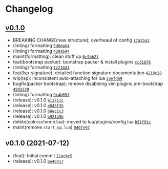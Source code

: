 # Changelog

## [v0.1.0](https://github.com/vladdoster/neovim-configuration/compare/v0.1.0...v0.1.0)

- BREAKING CHANGE(new structure); overheaul of config [`17a2ba3`](https://github.com/vladdoster/neovim-configuration/commit/17a2ba3abb12d07dfd1727cff609078ee7e485d3)
- (linting) formatting [`5d8da64`](https://github.com/vladdoster/neovim-configuration/commit/5d8da64728bc331bc3e0cac04588feeec1d2c3e5)
- (linting) formatting [`429ab94`](https://github.com/vladdoster/neovim-configuration/commit/429ab9479f4aba1b6414dcfee2dc215e52264638)
- maint(formatting): clean stuff up [`0c9bb2f`](https://github.com/vladdoster/neovim-configuration/commit/0c9bb2f1ba4dabdc54541c2201f331cd6e626e6f)
- feat(bootstrap packer): bootstrap packer & install plugins [`cc31876`](https://github.com/vladdoster/neovim-configuration/commit/cc318768f72eb10cda9aabe9fc068dcb8ce61d56)
- (linting) formatting [`1c21041`](https://github.com/vladdoster/neovim-configuration/commit/1c2104161ae3ae53b8f60785a1fabfdacb3333fc)
- feat(lsp-signature): detailed function signature documentation [`4218c28`](https://github.com/vladdoster/neovim-configuration/commit/4218c28134a620d04eb4ce2ba85454c3d2abe0c0)
- wip(lsp): inconsistent auto-attaching for lua [`53efd69`](https://github.com/vladdoster/neovim-configuration/commit/53efd694427c41236e8236f069a3478cf247b2dd)
- bugfix(packer bootstrap): remove disableing vim plugins pre-bootstrap [`4593339`](https://github.com/vladdoster/neovim-configuration/commit/45933393881ac0de66d1b316643b5432fce7ca8c)
- (linting) formatting [`9c4b65f`](https://github.com/vladdoster/neovim-configuration/commit/9c4b65fd4f805a937de0c8276dea0eec771420fd)
- (release): v0.1.0 [`911711c`](https://github.com/vladdoster/neovim-configuration/commit/911711c0d8862d3ab17935787aecc2b40386e4c2)
- (release): v0.1.0 [`e845f35`](https://github.com/vladdoster/neovim-configuration/commit/e845f350a5fd2b1ccfbca21ce8631c0715d1a36a)
- (release): v0.1.0 [`b8ec1c3`](https://github.com/vladdoster/neovim-configuration/commit/b8ec1c3c58b7dc65fa0801933ff20be66cf5dd49)
- (release): v0.1.0 [`b921b9b`](https://github.com/vladdoster/neovim-configuration/commit/b921b9b671aeb5f72797091cdf880e8775b5842c)
- delete(colorscheme.lua): moved to lua/plugins/config.lua [`b51f91c`](https://github.com/vladdoster/neovim-configuration/commit/b51f91c483a010b84259207573f7b9601e5cafbb)
- maint(remove `start_up.lua`) [`840fe97`](https://github.com/vladdoster/neovim-configuration/commit/840fe97f9dfd2a037fc295df2fb4f4e6c5519932)

## v0.1.0 (2021-07-12)

- (feat): Initial commit [`12acbc5`](https://github.com/vladdoster/neovim-configuration/commit/12acbc580e180e72f4effee01a286f5bd0a8584a)
- (release): v0.1.0 [`6e46417`](https://github.com/vladdoster/neovim-configuration/commit/6e4641760eb6576e22e5aaadb11b79699377b9f0)
